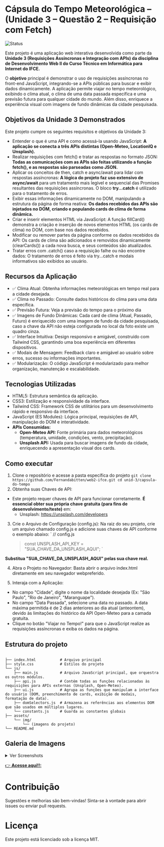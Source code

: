 # Cápsula do Tempo Meteorológica – (Unidade 3 – Questão 2 – Requisição com Fetch)

![Status](https://img.shields.io/badge/progresso-100%25-green)

Este projeto é uma aplicação web interativa desenvolvida como parte da **Unidade 3 (Requisições Assíncronas e Integração com APIs) da disciplina de Desenvolvimento Web II do Curso Técnico em Informática para Internet do IFCE.**

O **objetivo** principal é demonstrar o uso de requisições assíncronas no front-end JavaScript, integrando-se a APIs públicas para buscar e exibir dados dinamicamente. A aplicação permite viajar no tempo meteorológico, exibindo o clima atual, o clima de uma data passada específica e uma previsão futura para qualquer cidade do mundo. Além disso, enriquece a experiência visual com imagens de fundo dinâmicas da cidade pesquisada.

## Objetivos da Unidade 3 Demonstrados

Este projeto cumpre os seguintes requisitos e objetivos da Unidade 3:

- Entender o que é uma API e como acessá-la usando JavaScript: **A aplicação se conecta a três APIs distintas (Open-Meteo, LocationIQ e Unsplash).**
- Realizar requisições com fetch() e tratar as respostas no formato JSON: **Todas as comunicações com as APIs são feitas utilizando a função fetch(), e as respostas são parseadas como JSON.**
- Aplicar os conceitos de then, catch e async/await para lidar com respostas assíncronas: **A lógica do projeto faz uso extensivo de async/await** para um tratamento mais legível e sequencial das Promises resultantes das requisições assíncronas. O bloco **try...catch** é utilizado para o tratamento de erros.
- Exibir essas informações dinamicamente no DOM, manipulando a estrutura da página de forma reativa: **Os dados recebidos das APIs são injetados no DOM, criando e populando cards de clima de forma dinâmica.**
- Criar e inserir elementos HTML via JavaScript: A função fillCard() demonstra a criação e inserção de novos elementos HTML (os cards de clima) no DOM, com base nos dados recebidos.
- Modificar ou remover partes da página conforme os dados recebidos da API: Os cards de clima são adicionados e removidos dinamicamente (clearCards()) a cada nova busca, e seus conteúdos são atualizados.
- Tratar erros com .catch() caso a requisição falhe ou não encontre dados: O tratamento de erros é feito via try...catch e modais informativos são exibidos ao usuário.

## Recursos da Aplicação

- ✅ Clima Atual: Obtenha informações meteorológicas em tempo real para a cidade desejada.
- ✅ Clima no Passado: Consulte dados históricos do clima para uma data específica.
- ✅ Previsão Futura: Veja a previsão do tempo para o próximo dia
- ✅ Imagens de Fundo Dinâmicas: Cada card de clima (Atual, Passado, Futuro) é enriquecido com uma imagem de fundo da cidade pesquisada, caso a chave da API não esteja configurada no local da foto existe um quadro cinza.
- ✅ Interface Intuitiva: Design responsivo e amigável, construído com Tailwind CSS, garantindo uma boa experiência em diferentes dispositivos.
- ✅ Modais de Mensagem: Feedback claro e amigável ao usuário sobre erros, sucesso ou informações importantes.
- ✅ Modularização: O código JavaScript é modularizado para melhor organização, manutenção e escalabilidade.

## Tecnologias Utilizadas

- HTML5: Estrutura semântica da aplicação.
- CSS3: Estilização e responsividade da interface.
- Tailwind CSS: Framework CSS de utilitários para um desenvolvimento rápido e responsivo da interface.
- JavaScript (ES Modules): Lógica principal, requisições de API, manipulação do DOM e interatividade.
- **APIs Consumidas:**
  - **Open-Meteo API:** Fonte primária para dados meteorológicos (temperatura, umidade, condições, vento, precipitação).
  - **Unsplash API:** Usada para buscar imagens de fundo da cidade, enriquecendo a apresentação visual dos cards.

## Como executar

1. Clone o repositório e acesse a pasta específica do projeto
   `git clone https://github.com/Fernandabitten/web2-ifce.git
cd unid-3/capsula-do-tempo`
2. Obtenha suas Chaves de API:

- Este projeto requer chaves de API para funcionar corretamente. **É essencial obter sua própria chave gratuita (para fins de desenvolvimento/teste)** em:
  - Unsplash: https://unsplash.com/developers

3. Crie o Arquivo de Configuração (config.js):
   Na raiz do seu projeto, crie um arquivo chamado config.js e adicione suas chaves de API conforme o exemplo abaixo:
   `
   // config.js
   > const UNSPLASH_API_KEY = "SUA_CHAVE_DA_UNSPLASH_AQUI";
   > `

**Substitua "SUA_CHAVE_DA_UNSPLASH_AQUI" pelas sua chave real.**

4. Abra o Projeto no Navegador:
   Basta abrir o arquivo index.html diretamente em seu navegador webpreferido.

5. Interaja com a Aplicação:

- No campo "Cidade", digite o nome da localidade desejada (Ex: "São Paulo", "Rio de Janeiro", "Maranguape").
- No campo "Data Passada", selecione uma data no passado. A data máxima permitida é de 2 dias anteriores ao dia atual (anteontem), devido às limitações do histórico da API Open-Meteo para a camada gratuita.
- Clique no botão "Viajar no Tempo!" para que o JavaScript realize as requisições assíncronas e exiba os dados na página.

## Estrutura do projeto

```

├── index.html           # Arquivo principal
├── style.css            # Estilos do projeto
└── js/
    ├── main.js          # Arquivo JavaScript principal, que orquestra os outros módulos.
    ├── api.js           # Contém todas as funções relacionadas às requisições para APIs externas (Unsplash, Open-Meteo).
    ├── ui.js            # Agrupa as funções que manipulam a interface do usuário (DOM, preenchimento de cards, exibição de modais, formatação de data).
    ├── domSelectors.js  # Armazena as referências aos elementos DOM que são usados em múltiplos lugares.
    └── constants.js     # Guarda as constantes globais
├── assets/
    └── img/
        └── (imagens do projeto)
└── README.md
```
## Galeria de Imagens

<details>
  <summary>Ver Screenshots</summary>

  <div style="display: flex; flex-wrap: wrap; gap: 1rem;">
    <img src="https://github.com/user-attachments/assets/b77096fd-70c5-4262-8dd2-eeec4e2c4996" alt="Screenshot 1" style="width: 300px;">
    <img src="https://github.com/user-attachments/assets/e089b2d7-1701-4fda-8076-3b5540365bef" alt="Screenshot 2" style="width: 300px;">
    <img src="https://github.com/user-attachments/assets/3c194514-67c9-42ef-81ef-5fbf5dee6b4a" alt="Screenshot 2" style="width: 300px;">
  </div>
</details>


 [👉 **Acesse aqui!!:** ](https://fernandabitten.github.io/web2-ifce/unid-3/capsula-do-tempo/index.html)

# Contribuição

Sugestões e melhorias são bem-vindas! Sinta-se à vontade para abrir issues ou enviar pull requests.

# Licença

Este projeto está licenciado sob a licença MIT.
